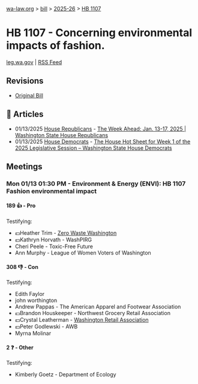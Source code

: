 [wa-law.org](/) > [bill](/bill/) > [2025-26](/bill/2025-26/) > [HB 1107](/bill/2025-26/hb/1107/)

# HB 1107 - Concerning environmental impacts of fashion.
[leg.wa.gov](https://app.leg.wa.gov/billsummary?BillNumber=1107&Year=2025&Initiative=false) | [RSS Feed](./rss.xml)

## Revisions
* [Original Bill](1/)

## 📰 Articles
* 01/13/2025 [House Republicans](/org/house_republicans/) - [The Week Ahead: Jan. 13-17, 2025 | Washington State House Republicans](https://houserepublicans.wa.gov/week/the-week-ahead-jan-13-17-2025/#:~:text=HB%201107)
* 01/13/2025 [House Democrats](/org/house_democrats/) - [The House Hot Sheet for Week 1 of the 2025 Legislative Session – Washington State House Democrats](https://housedemocrats.wa.gov/blog/2025/01/13/the-house-hot-sheet-for-week-1-of-the-2025-legislative-session/#:~:text=HB%201107)

## Meetings
### Mon 01/13 01:30 PM - Environment & Energy (ENVI): HB 1107 Fashion environmental impact
#### 189 👍 - Pro
Testifying:
* 💵Heather Trim - [Zero Waste Washington](/org/zero_waste_washington/)
* 💵Kathryn Horvath - WashPIRG
* Cheri Peele - Toxic-Free Future
* Ann Murphy - League of Women Voters of Washington

#### 308 👎 - Con
Testifying:
* Edith Faylor
* john worthington
* Andrew Pappas - The American Apparel and Footwear Association
* 💵Brandon Houskeeper - Northwest Grocery Retail Association
* 💵Crystal Leatherman - [Washington Retail Association](/org/washington_retail_association/)
* 💵Peter Godlewski - AWB
* Myrna Molinar

#### 2 ❓ - Other
Testifying:
* Kimberly Goetz - Department of Ecology
